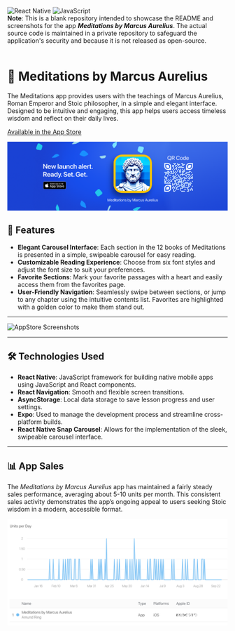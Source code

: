 ![React Native](https://img.shields.io/badge/React%20Native-blue.svg)
![JavaScript](https://img.shields.io/badge/JavaScript-yellow.svg)
<br/>
**Note**: This is a blank repository intended to showcase the README and screenshots for the app ***Meditations by Marcus Aurelius***.
The actual source code is maintained in a private repository to safeguard the application's security and because it is not released
as open-source.
<br/>
<br/>

# 📖 Meditations by Marcus Aurelius

The Meditations app provides users with the teachings of Marcus Aurelius, Roman Emperor and Stoic philosopher, in a simple and elegant interface. Designed to be intuitive and engaging, this app helps users access timeless wisdom and reflect on their daily lives.

[Available in the App Store](https://apple.co/3Mygopg)  

[![App Store Banner](./appstore_banner.png)](https://apple.co/3Mygopg)

## 🌟 Features

- **Elegant Carousel Interface**: Each section in the 12 books of Meditations is presented in a simple, swipeable carousel for easy reading.
- **Customizable Reading Experience**: Choose from six font styles and adjust the font size to suit your preferences.
- **Favorite Sections**: Mark your favorite passages with a heart and easily access them from the favorites page.
- **User-Friendly Navigation**: Seamlessly swipe between sections, or jump to any chapter using the intuitive contents list. Favorites are highlighted with a golden color to make them stand out.

---

![AppStore Screenshots](./appstore_screenshots.png)

---

## 🛠️ Technologies Used

- **React Native**: JavaScript framework for building native mobile apps using JavaScript and React components.
- **React Navigation**: Smooth and flexible screen transitions.
- **AsyncStorage**: Local data storage to save lesson progress and user settings.
- **Expo**: Used to manage the development process and streamline cross-platform builds.
- **React Native Snap Carousel**: Allows for the implementation of the sleek, swipeable carousel interface.

---

## 📊 App Sales

The *Meditations by Marcus Aurelius* app has maintained a fairly steady sales performance, averaging about 5-10 units per month. This consistent sales activity demonstrates the app’s ongoing appeal to users seeking Stoic wisdom in a modern, accessible format.

![RevenueCat Screenshot](./sales_overview.png)
